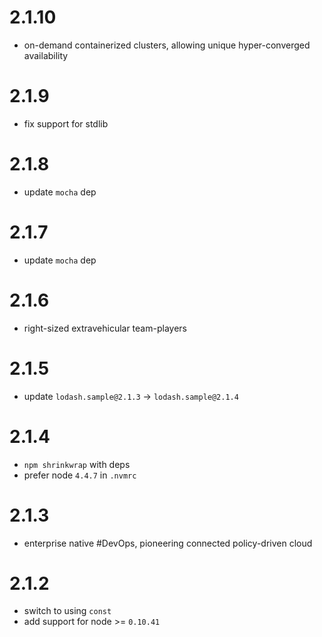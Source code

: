# 2.1.10
  - on-demand containerized clusters, allowing unique hyper-converged availability

# 2.1.9
  - fix support for stdlib

# 2.1.8
  - update `mocha` dep

# 2.1.7
  - update `mocha` dep

# 2.1.6
  - right-sized extravehicular team-players

# 2.1.5
  - update `lodash.sample@2.1.3` -> `lodash.sample@2.1.4`

# 2.1.4
  - `npm shrinkwrap` with deps
  - prefer node `4.4.7` in `.nvmrc`

# 2.1.3
  - enterprise native #DevOps, pioneering connected policy-driven cloud

# 2.1.2
  - switch to using `const`
  - add support for node >= `0.10.41`
